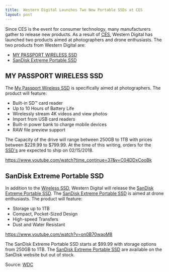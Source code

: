 ```yaml
---
title:  Western Digital Launches Two New Portable SSDs at CES
layout: post
---
```

Since CES is the event for consumer technology, many manufacturers gather to release new products. As a result of <a href="https://www.ces.tech" rel="noopener" target="_blank">CES</a>, Western Digital has launched two products aimed at photographers and drone enthusiasts. The two products from Western Digital are:

<ul>
<li><a href="https://www.wdc.com/products/portable-storage/my-passport-wireless-ssd.html?cid=na:PR:MPWSSDCES:na:na:na:na" rel="noopener" target="_blank">MY PASSPORT WIRELESS SSD</a></li>
<li><a href="https://www.sandisk.com/home/ssd/extreme-portable-ssd" rel="noopener" target="_blank">SanDisk Extreme Portable SSD</a></li>
</ul>

<h2> MY PASSPORT WIRELESS SSD </h2>
The <a href="https://www.wdc.com/products/portable-storage/my-passport-wireless-ssd.html?cid=na:PR:MPWSSDCES:na:na:na:na" rel="noopener" target="_blank">My Passport Wireless SSD</a> is specifically aimed at photographers. The product will feature:

<ul>
<li>Built-in SD™ card reader</li>
<li>Up to 10 Hours of Battery Life</li>
<li>Wirelessly stream 4K videos and view photos</li>
<li>Import from USB card readers </li>
<li>Built-in power bank to charge mobile devices</li>
<li>RAW file preview support</li>
</ul>

The Capacity of the drive will range between 250GB to 1TB with prices between $229.99 to $799.99. At the time of this writing, orders for the <a href="https://www.wdc.com/products/portable-storage/my-passport-wireless-ssd.html?cid=na:PR:MPWSSDCES:na:na:na:na" rel="noopener" target="_blank">SSD's</a> are expected to ship on 02/15/2018.

https://www.youtube.com/watch?time_continue=37&v=C04DDxCooBk


<h2> SanDisk Extreme Portable SSD </h2>
In addition to the <a href="https://www.wdc.com/products/portable-storage/my-passport-wireless-ssd.html?cid=na:PR:MPWSSDCES:na:na:na:na" rel="noopener" target="_blank">Wireless SSD</a>, Western Digital will release the <a href="https://www.sandisk.com/home/ssd/extreme-portable-ssd" rel="noopener" target="_blank">SanDisk Extreme Portable SSD</a>.
The <a href="https://www.sandisk.com/home/ssd/extreme-portable-ssd" rel="noopener" target="_blank">SanDisk Extreme Portable SSD</a> is aimed at drone enthusiasts. The product will feature:
<ul>
<li>Storage up to 1TB</li>
<li>Compact, Pocket-Sized Design</li>
<li>High-speed Transfers</li>
<li>Dust and Water Resistant</li>
</ul>

https://www.youtube.com/watch?v=on0B70waoM8

The SanDisk Extreme Portable SSD starts at $99.99 with storage options from 250GB to 1TB. The <a href="https://www.sandisk.com/home/ssd/extreme-portable-ssd" rel="noopener" target="_blank">SanDisk Extreme Portable SSD</a> are available on the SanDisk website but out of stock.  

Source: <a href="https://www.wdc.com/about-wd/newsroom/press-room/2018-01-08-western-digital-unveils-new-solutions-to-help-people-capture-preserve-access-and-share-their-ever-growing-collections-of-photos-and-videos.html" rel="noopener" target="_blank">WDC</a>
